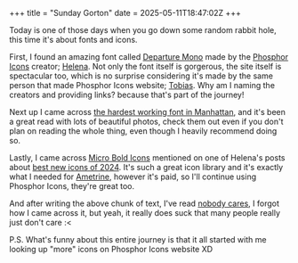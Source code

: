 +++
title = "Sunday Gorton"
date = 2025-05-11T18:47:02Z
+++

Today is one of those days when you go down some random rabbit hole, this time it's about fonts and icons.

First, I found an amazing font called [Departure Mono](https://departuremono.com) made by the [Phosphor Icons](https://phosphoricons.com) creator; [Helena](https://www.helenazhang.com). Not only the font itself is gorgerous, the site itself is spectacular too, which is no surprise considering it's made by the same person that made Phosphor Icons website; [Tobias](https://tobiasfried.com). Why am I naming the creators and providing links? because that's part of the journey!

Next up I came across [the hardest working font in Manhattan](https://aresluna.org/the-hardest-working-font-in-manhattan/), and it's been a great read with lots of beautiful photos, check them out even if you don't plan on reading the whole thing, even though I heavily recommend doing so.

Lastly, I came across [Micro Bold Icons](https://nucleoapp.com/micro-bold-icons) mentioned on one of Helena's posts about [best new icons of 2024](https://minoraxis.medium.com/best-new-icons-of-2024-4d54726e3f86). It's such a great icon library and it's exactly what I needed for [Ametrine](https://ametrine.daudix.one), however it's paid, so I'll continue using Phosphor Icons, they're great too.

And after writing the above chunk of text, I've read [nobody cares](https://grantslatton.com/nobody-cares), I forgot how I came across it, but yeah, it really does suck that many people really just don't care :<

P.S. What's funny about this entire journey is that it all started with me looking up "more" icons on Phosphor Icons website XD
